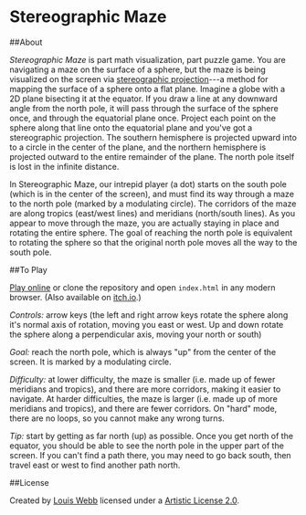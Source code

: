 # Stereographic Maze

##About

*Stereographic Maze* is part math visualization, part puzzle game. You are navigating a maze on the surface of a sphere, but the maze is being visualized on the screen via [stereographic projection](https://wikipedia.org/wiki/Stereographic_projection)---a method for mapping the surface of a sphere onto a flat plane. Imagine a globe with a 2D plane bisecting it at the equator. If you draw a line at any downward angle from the north pole, it will pass through the surface of the sphere once, and through the equatorial plane once.  Project each point on the sphere along that line onto the equatorial plane and you've got a stereographic projection. The southern hemisphere is projected upward into to a circle in the center of the plane, and the northern hemisphere is projected outward to the entire remainder of the plane. The north pole itself is lost in the infinite distance.
    
In Stereographic Maze, our intrepid player (a dot) starts on the south pole (which is in the center of the screen), and must find its way through a maze to the north pole (marked by a modulating circle). The corridors of the maze are along tropics (east/west lines) and meridians (north/south lines)​. As you appear to move through the maze, you are actually staying in place and rotating the entire sphere. The goal of reaching the north pole is equivalent to rotating the sphere so that the original north pole moves all the way to the south pole.

##To Play

[Play online](https://l-e-webb.github.io/stereographic_maze) or clone the repository and open `index.html` in any modern browser. (Also available on [itch.io](https://tangledwebgames.itch.io/stereographic-maze).)

*Controls:*​ arrow keys (the left and right arrow keys rotate the sphere along it's normal axis of rotation, moving you east or west. Up and down rotate the sphere along a perpendicular axis, moving your north or south)

​*Goal:* ​reach the north pole, which is always "up" from the center of the screen. It is marked by a modulating circle.

​*Difficulty:* ​at lower difficulty, the maze is smaller (i.e. made up of fewer meridians and tropics), and there are more corridors, making it easier to navigate. At harder difficulties, the maze is larger (i.e. made up of more meridians and tropics), and there are fewer corridors. On "hard" mode, there are ​no loops​, so you cannot make any wrong turns.

​*Tip:* ​start by getting as far north (up) as possible. Once you get north of the equator, you should be able to see the north pole in the upper part of the screen. If you can't find a path there, you may need to go back south, then travel east or west to find another path north.

##License

Created by [Louis Webb](https://tangledwebgames.itch.io) licensed under a [Artistic License 2.0](https://opensource.org/licenses/Artistic-2.0).